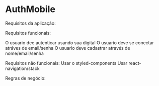 # AuthMobile
 
Requisitos da aplicação:

Requisitos funcionais:

O usuario dee autenticar usando sua digital 
O usuario deve se conectar atráves de email/senha
O usuario deve cadastrar através de nome/email/senha

Requisitos não funcionais:
Usar o styled-components
Usar react-navigation/stack


Regras de negócio: 

